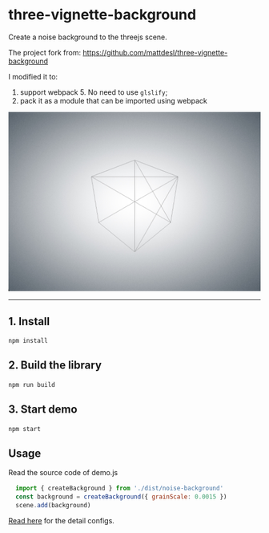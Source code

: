 # three-vignette-background

Create a noise background to the threejs scene.

The project fork from: https://github.com/mattdesl/three-vignette-background

I modified it to:
1. support webpack 5. No need to use `glslify`;
2. pack it as a module that can be imported using webpack

![](./demo.jpg)

---
## 1. Install

    npm install

## 2. Build the library

    npm run build

## 3. Start demo 

    npm start

## Usage
Read the source code of demo.js 
```js
  import { createBackground } from './dist/noise-background'
  const background = createBackground({ grainScale: 0.0015 })
  scene.add(background)
```
[Read here](https://github.com/mattdesl/three-vignette-background#background--createbackgroundopt)
for the detail configs.

